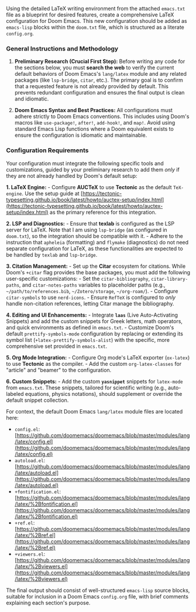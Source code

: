 Using the detailed LaTeX writing environment from the attached `emacs.txt` file as a blueprint for desired features, create a comprehensive LaTeX configuration for Doom Emacs. This new configuration should be added as `emacs-lisp` blocks within the `doom.txt` file, which is structured as a literate `config.org`.

### General Instructions and Methodology

1.  **Preliminary Research (Crucial First Step):** Before writing any code for the sections below, you must **search the web** to verify the current default behaviors of Doom Emacs's `lang/latex` module and any related packages (like `lsp-bridge`, `citar`, etc.). The primary goal is to confirm that a requested feature is not already provided by default. This prevents redundant configuration and ensures the final output is clean and idiomatic.

2.  **Doom Emacs Syntax and Best Practices:** All configurations must adhere strictly to Doom Emacs conventions. This includes using Doom's macros like `use-package!`, `after!`, `add-hook!`, and `map!`. Avoid using standard Emacs Lisp functions where a Doom equivalent exists to ensure the configuration is idiomatic and maintainable.

### Configuration Requirements

Your configuration must integrate the following specific tools and customizations, guided by your preliminary research to add them *only* if they are not already handled by Doom's default setup:

**1. LaTeX Engine:**
    -   Configure **AUCTeX** to use **Tectonic** as the default `TeX-engine`. Use the setup guide at [https://tectonic-typesetting.github.io/book/latest/howto/auctex-setup/index.html](https://tectonic-typesetting.github.io/book/latest/howto/auctex-setup/index.html) as the primary reference for this integration.

**2. LSP and Diagnostics:**
    -   Ensure that **texlab** is configured as the LSP server for LaTeX. Note that I am using `lsp-bridge` (as configured in `doom.txt`), so the integration should be compatible with it.
    -   Adhere to the instruction that `apheleia` (formatting) and `flymake` (diagnostics) do not need separate configuration for LaTeX, as these functionalities are expected to be handled by `texlab` and `lsp-bridge`.

**3. Citation Management:**
    -   Set up the **Citar** ecosystem for citations. While Doom's `+citar` flag provides the base packages, you must add the following user-specific customizations:
        -   Set the `citar-bibliography`, `citar-library-paths`, and `citar-notes-paths` variables to placeholder paths (e.g., `~/path/to/references.bib`, `~/Zotero/storage`, `~/org-roam/`).
        -   Configure `citar-symbols` to use `nerd-icons`.
    -   Ensure `RefTeX` is configured to *only* handle non-citation references, letting Citar manage the bibliography.

**4. Editing and UI Enhancements:**
    -   Integrate **`laas`** (Live Auto-Activating Snippets) and add the custom snippets for Greek letters, math operators, and quick environments as defined in `emacs.txt`.
    -   Customize Doom's default `prettify-symbols-mode` configuration by replacing or extending its symbol list (`+latex-prettify-symbols-alist`) with the specific, more comprehensive set provided in `emacs.txt`.

**5. Org Mode Integration:**
    -   Configure Org mode's LaTeX exporter (`ox-latex`) to use **Tectonic** as the compiler.
    -   Add the custom `org-latex-classes` for "article" and "beamer" to the configuration.

**6. Custom Snippets:**
    -   Add the custom **`yasnippet`** snippets for `latex-mode` from `emacs.txt`. These snippets, tailored for scientific writing (e.g., auto-labeled equations, physics notations), should supplement or override the default snippet collection.

For context, the default Doom Emacs `lang/latex` module files are located here:
- `config.el`: [https://github.com/doomemacs/doomemacs/blob/master/modules/lang/latex/config.el](https://github.com/doomemacs/doomemacs/blob/master/modules/lang/latex/config.el)
- `autoload.el`: [https://github.com/doomemacs/doomemacs/blob/master/modules/lang/latex/autoload.el](https://github.com/doomemacs/doomemacs/blob/master/modules/lang/latex/autoload.el)
- `+fontification.el`: [https://github.com/doomemacs/doomemacs/blob/master/modules/lang/latex/%2Bfontification.el](https://github.com/doomemacs/doomemacs/blob/master/modules/lang/latex/%2Bfontification.el)
- `+ref.el`: [https://github.com/doomemacs/doomemacs/blob/master/modules/lang/latex/%2Bref.el](https://github.com/doomemacs/doomemacs/blob/master/modules/lang/latex/%2Bref.el)
- `+viewers.el`: [https://github.com/doomemacs/doomemacs/blob/master/modules/lang/latex/%2Bviewers.el](https://github.com/doomemacs/doomemacs/blob/master/modules/lang/latex/%2Bviewers.el)

The final output should consist of well-structured `emacs-lisp` source blocks, suitable for inclusion in a Doom Emacs `config.org` file, with brief comments explaining each section's purpose.
